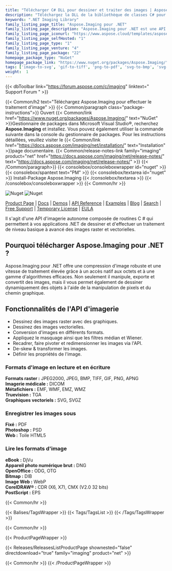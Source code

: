 ```yaml
---
title: "Télécharger C# DLL pour dessiner et traiter des images | Aspose.Imaging"
description: "Téléchargez la DLL de la bibliothèque de classes C# pour le traitement d'images raster et vectorielles. Travaillez avec CorelDRAW®, Photoshop®, Truevision, eBook, Medical, format d'image Raw via l'API .NET."
keywords: ".NET Imaging Library"
family_listing_page_title: "Aspose.Imaging pour .NET"
family_listing_page_description: "Aspose.Imaging pour .NET est une API de traitement d'image avancée qui permet aux développeurs de créer, éditer, dessiner ou convertir des images dans leurs applications .NET. Il fonctionne indépendamment des autres applications et permet d'enregistrer au format natif Adobe PhotoShop® sans avoir l'application PhotoShop ou tout autre éditeur d'image installé sur la machine."
family_listing_page_iconurl: "https://www.aspose.cloud/templates/aspose/App_Themes/V3/images/imaging/272x272/aspose_imaging-for-net-min.png"
family_listing_page_selfHosted: "1"
family_listing_page_type: "1"
family_listing_page_venture: "4"
family_listing_page_package: "22"
homepage_package_type: "NuGet"
homepage_package_link: "https://www.nuget.org/packages/Aspose.Imaging/"
tags: ['image-to-svg', 'gif-to-tiff', 'png-to-pdf', 'svg-to-bmp', 'svg-to-png', 'cdr-to-jpg', 'cdr-to-pdf', 'cdr-to-png', 'cdr-to-psd', 'cmx-to-jpg', 'cmx-to-pdf', 'cmx-to-tiff', 'dicom-to-png', 'bmp-to-pdf']
weight:  1
---
```


{{< dbToolbar link="https://forum.aspose.com/c/imaging" linktext=" Support Forum " >}}

{{< Common/h2 text="Téléchargez Aspose.Imaging pour effectuer le traitement d'image"  >}}
{{< Common/paragraph class="package-instructions">}}
Ouvert
{{< Common/link href="https://www.nuget.org/packages/Aspose.Imaging/" text="NuGet"  >}}Gestionnaire de packages dans Microsoft Visual Studio®, recherchez <b>Aspose.Imaging</b> et installez. Vous pouvez également utiliser la commande suivante dans la console du gestionnaire de packages. Pour les instructions détaillées, veuillez visiter le
{{< Common/link href="https://docs.aspose.com/imaging/net/installation/" text="Installation"  >}}page documentaire.
{{< Common/release-notes-link family="imaging" product="net" href="https://docs.aspose.com/imaging/net/release-notes/" text="https://docs.aspose.com/imaging/net/release-notes/"  >}}
{{< /Common/paragraph>}}
{{< consolebox/consoleboxwrapper id="nuget" >}}
       {{< consolebox/spantext text="PM" >}}
       {{< consolebox/textarea id="nuget" >}} Install-Package Aspose.Imaging {{< /consolebox/textarea >}}
{{< /consolebox/consoleboxwrapper >}}
{{< Common/hr >}}

![Nuget](https://img.shields.io/nuget/v/Aspose.Imaging) ![Nuget](https://img.shields.io/nuget/dt/Aspose.Imaging?label=nuget%20downloads)

[Product Page](https://products.aspose.com/imaging/net/) | [Docs](https://docs.aspose.com/imaging/net/) | [Demos](https://products.aspose.app/imaging/family) | [API Reference](https://reference.aspose.com/imaging/net/) | [Examples](https://github.com/aspose-imaging/Aspose.Imaging-for-.NET/tree/master/Examples) | [Blog](https://blog.aspose.com/category/imaging/) | [Search](https://search.aspose.com/) | [Free Support](https://forum.aspose.com/c/imaging) | [Temporary License](https://purchase.aspose.com/temporary-license) | [EULA](https://about.aspose.com/legal/eula/)

Il s'agit d'une API d'imagerie autonome composée de routines C # qui permettent à vos applications .NET de dessiner et d'effectuer un traitement de niveau basique à avancé des images raster et vectorielles.

## Pourquoi télécharger Aspose.Imaging pour .NET ?

Aspose.Imaging pour .NET offre une compression d'image robuste et une vitesse de traitement élevée grâce à un accès natif aux octets et à une gamme d'algorithmes efficaces. Non seulement il manipule, exporte et convertit des images, mais il vous permet également de dessiner dynamiquement des objets à l'aide de la manipulation de pixels et du chemin graphique.

## Fonctionnalités de l'API d'imagerie

- Dessinez des images raster avec des graphiques.
- Dessinez des images vectorielles.
- Conversion d'images en différents formats.
- Appliquez le masquage ainsi que les filtres médian et Wiener.
- Recadrer, faire pivoter et redimensionner les images via l'API.
- De-skew & transformer les images.
- Définir les propriétés de l'image.

### Formats d'image en lecture et en écriture

**Formats raster :** JPEG2000, JPEG, BMP, TIFF, GIF, PNG, APNG\
**Imagerie médicale :** DICOM\
**Métafichiers :** EMF, WMF, EMZ, WMZ\
**Truevision :** TGA\
**Graphiques vectoriels :** SVG, SVGZ

### Enregistrer les images sous

**Fixé :** PDF\
**Photoshop :** PSD\
**Web :** Toile HTML5

### Lire les formats d'image

**eBook :** DjVu\
**Appareil photo numérique brut :** DNG\
**OpenOffice :** ODG, OTG\
**Bitmap :** DIB\
**Image Web :** WebP\
**CorelDRAW® :** CDR (X6, X7), CMX (V2.0 32 bits)\
**PostScript :** EPS

{{< Common/hr >}}

{{< Balises/TagsWrapper >}}
 {{< Tags/TagsList >}}
{{< /Tags/TagsWrapper >}}

{{< Common/hr >}}

{{< ProductPageWrapper >}}
<!-- ReleasesListProductPage-->
   {{< Releases/ReleasesListProductPage shownested="false"  directdownload="true" family="imaging" product="net" >}}
<!-- /ReleasesListProductPage-->
{{< Common/hr >}}
{{< /ProductPageWrapper >}}

